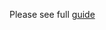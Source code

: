 Please see full [guide](https://developers.google.com/hangouts/chat/quickstart/incoming-bot-python)
